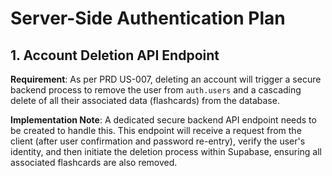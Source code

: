 # Server-Side Authentication Plan

## 1. Account Deletion API Endpoint

**Requirement**: As per PRD US-007, deleting an account will trigger a secure backend process to remove the user from `auth.users` and a cascading delete of all their associated data (flashcards) from the database.

**Implementation Note**: A dedicated secure backend API endpoint needs to be created to handle this. This endpoint will receive a request from the client (after user confirmation and password re-entry), verify the user's identity, and then initiate the deletion process within Supabase, ensuring all associated flashcards are also removed.
